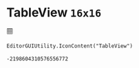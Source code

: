 # TableView `16x16`
<img src="/img/TableView.png" width=16 height=16>

``` CSharp
EditorGUIUtility.IconContent("TableView")
```
```
-2198604310576556772
```
